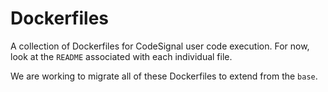 # Dockerfiles
A collection of Dockerfiles for CodeSignal user code execution. For now, look at the `README` associated with each individual file.

We are working to migrate all of these Dockerfiles to extend from the `base`.
